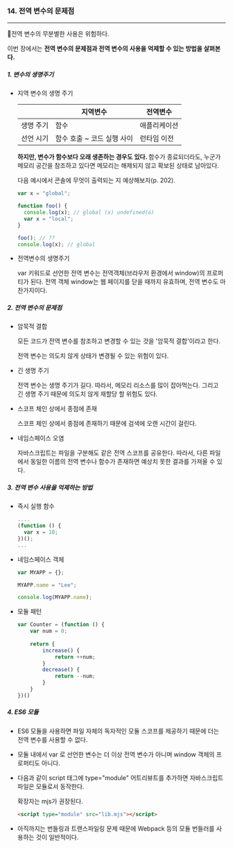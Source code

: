 ### 14. 전역 변수의 문제점

---

:triangular_flag_on_post:전역 변수의 무분별한 사용은 위험하다. 

이번 장에서는 <strong>전역 변수의 문제점과 전역 변수의 사용을 억제할 수 있는 방법을 살펴본다.</strong>



##### 1. 변수의 생명주기

* 지역 변수의 생명 주기

  |           | 지역변수                   | 전역변수     |
  | --------- | -------------------------- | ------------ |
  | 생명 주기 | 함수                       | 애플리케이션 |
  | 선언 시기 | 함수 호출 ~ 코드 실행 사이 | 런타임 이전  |

  <strong>하지만, 변수가 함수보다 오래 생존하는 경우도 있다. </strong> 함수가 종료되더라도, 누군가 메모리 공간을 참조하고 있다면 메모리는 해제되지 않고 확보된 상태로 남아있다. 

  다음 예시에서 콘솔에 무엇이 출력되는 지 예상해보자(p. 202).

  ```javascript
  var x = "global";
  
  function foo() {
    console.log(x); // global (x) undefined(o)
    var x = "local";
  }
  
  foo(); // ??
  console.log(x); // global
  ```



* 전역변수의 생명주기

  var 키워드로 선언한 전역 변수는 전역객체(브라우저 환경에서 window)의 프로퍼티가 된다. 전역 객체 window는 웹 페이지를 닫을 때까지 유효하며, 전역 변수도 마찬가지이다.





##### 2. 전역 변수의 문제점

* 암묵적 결합

  모든 코드가 전역 변수를 참조하고 변경할 수 있는 것을 '암묵적 결합'이라고 한다.

  전역 변수는 의도치 않게 상태가 변경될 수 있는 위험이 있다.

* 긴 생명 주기

  전역 변수는 생명 주기가 길다. 따라서, 메모리 리소스를 많이 잡아먹는다. 그리고 긴 생명 주기 때문에 의도치 않게 재할당 할 위험도 있다.

* 스코프 체인 상에서 종점에 존재

  스코프 체인 상에서 종점에 존재하기 때문에 검색에 오랜 시간이 걸린다.

* 네임스페이스 오염

  자바스크립트는 파일을 구분해도 같은 전역 스코프를 공유한다. 따라서, 다른 파일에서 동일한 이름의 전역 변수나 함수가 존재하면 예상치 못한 결과를 가져올 수 있다.



##### 3. 전역 변수 사용을 억제하는 방법

* 즉시 실행 함수

  ```javascript
  ....
  (function () {
    var x = 10;
  })();
  ...
  ```

* 네임스페이스 객체

  ```javascript
  var MYAPP = {};
  
  MYAPP.name = "Lee";
  
  console.log(MYAPP.name);
  ```



* 모듈 패턴

  ```javascript
  var Counter = (function () {
      var num = 0;
      
      return {
          increase() {
              return ++num;
          }
          decrease() {
              return --num;
          }
      }
  })()
  ```

  



##### 4. ES6 모듈

* ES6 모듈을 사용하면 파일 자체의 독자적인 모듈 스코프를 제공하기 때문에 더는 전역 변수를 사용할 수 없다.

* 모듈 내에서 var 로 선언한 변수는 더 이상 전역 변수가 아니며 window 객체의 프로퍼티도 아니다.

* 다음과 같이 script 태그에 type="module" 어트리뷰트를 추가하면 자바스크립트 파일은 모듈로서 동작한다.

  확장자는 mjs가 권장된다.

  ```html
  <script type="module" src="lib.mjs"></script>
  ```

* 아직까지는 번들링과 트랜스파일링 문제 때문에  Webpack 등의 모듈 번들러를 사용하는 것이 일반적이다.